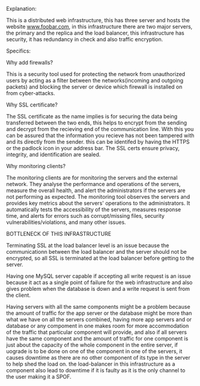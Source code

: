 Explanation:

This is a distributed web infrastructure, this has three server and hosts the website www.foobar.com, in this infrastructure there are two major servers, the primary and the replica and the load balancer, this infrastructure has security, it has redundancy in check and also traffic encryption.

Specifics:

Why add firewalls?

This is a security tool used for protecting the network from unauthorized users by acting as a filter between the networks(incoming and outgoing packets) and blocking the server or device which firewall is installed on from cyber-attacks.

Why SSL certificate?

The SSL certificate as the name implies is for securing the data being transferred between the two ends, this helps to encrypt from the sending and decrypt from the recieving end of the communication line. With this you can be assured that the information you recieve has not been tampered with and its directly from the sender. this can be identifed by having the HTTPS or the padlock icon in your address bar. The SSL certs ensure privacy, integrity, and identification are sealed.

Why monitoring clients?

The monitoring clients are for monitoring the servers and the external network. They analyse the performance and operations of the servers, measure the overall health, and alert the administrators if the servers are not performing as expected. The monitoring tool observes the servers and provides key metrics about the servers' operations to the administrators. It automatically tests the accessibility of the servers, measures response time, and alerts for errors such as corrupt/missing files, security vulnerabilities/violations, and many other issues.

BOTTLENECK OF THIS INFRASTRUCTURE

Terminating SSL at the load balancer level is an issue because the communicationn between the load balancer and the server should not be encrypted, so all SSL is terminated at the load balancer before getting to the server.

Having one MySQL server capable if accepting all write request is an issue because it act as a single point of failure for the web infrastructure and also gives problem when the database is down and a write request is sent from the client.

Having servers with all the same components might be a problem because the amount of traffic for the app server or the database might be more than what we have on all the servers combined, having more app servers and or database or any compoment in one makes room for more accommodation of the traffic that particular component will provide, and also if all servers have the same component and the amount of traffic for one component is just about the capacity of the whole component in the entire server, if uograde is to be done on one of the component in one of the servers, it causes downtime as there are no other component of its type in the server to help shed the load on. the load-balancer in this infrastructure as a component also lead to downtime if it is faulty as it is the only channel to the user making it a SPOF.
